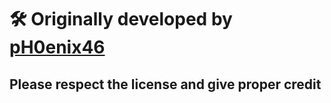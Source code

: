 # 🛠️ Originally developed by [pH0enix46](https://github.com/pH0enix46)

## Please respect the license and give proper credit
